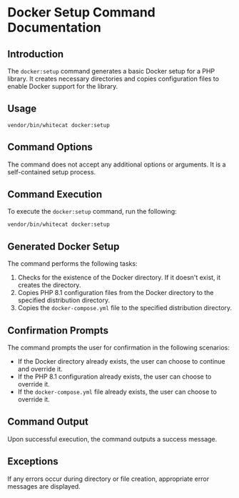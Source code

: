 # Docker Setup Command Documentation

## Introduction

The `docker:setup` command generates a basic Docker setup for a PHP library. It creates necessary directories and copies configuration files to enable Docker support for the library.

## Usage

`vendor/bin/whitecat docker:setup`

## Command Options

The command does not accept any additional options or arguments. It is a self-contained setup process.

## Command Execution

To execute the `docker:setup` command, run the following:

`vendor/bin/whitecat docker:setup`

## Generated Docker Setup

The command performs the following tasks:

1.  Checks for the existence of the Docker directory. If it doesn't exist, it creates the directory.
2.  Copies PHP 8.1 configuration files from the Docker directory to the specified distribution directory.
3.  Copies the `docker-compose.yml` file to the specified distribution directory.

## Confirmation Prompts

The command prompts the user for confirmation in the following scenarios:

*   If the Docker directory already exists, the user can choose to continue and override it.
*   If the PHP 8.1 configuration already exists, the user can choose to override it.
*   If the `docker-compose.yml` file already exists, the user can choose to override it.

## Command Output

Upon successful execution, the command outputs a success message.

## Exceptions

If any errors occur during directory or file creation, appropriate error messages are displayed.
